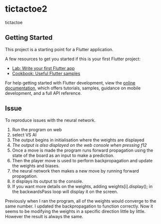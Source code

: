 # tictactoe2

tictactoe

## Getting Started

This project is a starting point for a Flutter application.

A few resources to get you started if this is your first Flutter project:

- [Lab: Write your first Flutter app](https://docs.flutter.dev/get-started/codelab)
- [Cookbook: Useful Flutter samples](https://docs.flutter.dev/cookbook)

For help getting started with Flutter development, view the
[online documentation](https://docs.flutter.dev/), which offers tutorials,
samples, guidance on mobile development, and a full API reference.

## Issue
To reproduce issues with the neural network.
1. Run the program on web
2. select VS AI
3. The output begins in initialisation where the weights are displayed
4. *The output is also displayed on the web console when pressing f12*
5. Once a move is made the program runs forward propagation using the state of the board as an input to make a prediction.
6. Then the player move is used to perform backpropagation and update the weights and biases.
7. the neural network then makes a new move by running forward propagation.
8. it displays its output to the console.
9. If you want more details on the weights, adding weights[i].display(); in the backwardsPass loop will display it on the screen.

Previously when I ran the program, all of the weights would converge to the same number. 
I updated the backpropagation to function correctly. 
Now it seems to be modifying the weights in a specific direction little by little. 
However the result is always the same.
